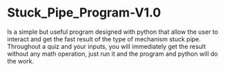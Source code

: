# Stuck_Pipe_Program-V1.0
Is a simple but useful program designed with python that allow the user to interact and get the fast result of the type of mechanism stuck pipe. Throughout a quiz and your inputs, you will immediately get the result without any math operation, just run it and the program and python will do the work.
